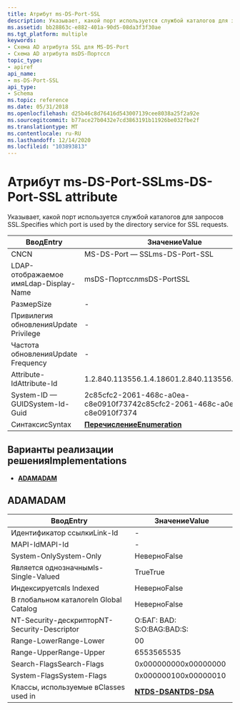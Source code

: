 ```yaml
---
title: Атрибут ms-DS-Port-SSL
description: Указывает, какой порт используется службой каталогов для запросов SSL.
ms.assetid: bb28863c-e882-401a-90d5-08da3f3f30ae
ms.tgt_platform: multiple
keywords:
- Схема AD атрибута SSL для MS-DS-Port
- Схема AD атрибута msDS-Портссл
topic_type:
- apiref
api_name:
- ms-DS-Port-SSL
api_type:
- Schema
ms.topic: reference
ms.date: 05/31/2018
ms.openlocfilehash: d25b46c8d76416d543007139cee8038a25f2a92e
ms.sourcegitcommit: b77ace27b0432e7cd3863191b11926be032fbe2f
ms.translationtype: MT
ms.contentlocale: ru-RU
ms.lasthandoff: 12/14/2020
ms.locfileid: "103893813"
---
```

# <a name="ms-ds-port-ssl-attribute"></a><span data-ttu-id="4ad1c-105">Атрибут ms-DS-Port-SSL</span><span class="sxs-lookup"><span data-stu-id="4ad1c-105">ms-DS-Port-SSL attribute</span></span>

<span data-ttu-id="4ad1c-106">Указывает, какой порт используется службой каталогов для запросов SSL.</span><span class="sxs-lookup"><span data-stu-id="4ad1c-106">Specifies which port is used by the directory service for SSL requests.</span></span>



| <span data-ttu-id="4ad1c-107">Ввод</span><span class="sxs-lookup"><span data-stu-id="4ad1c-107">Entry</span></span> | <span data-ttu-id="4ad1c-108">Значение</span><span class="sxs-lookup"><span data-stu-id="4ad1c-108">Value</span></span> |
|-------------------|--------------------------------------|
| <span data-ttu-id="4ad1c-109">CN</span><span class="sxs-lookup"><span data-stu-id="4ad1c-109">CN</span></span>                | <span data-ttu-id="4ad1c-110">MS-DS-Port — SSL</span><span class="sxs-lookup"><span data-stu-id="4ad1c-110">ms-DS-Port-SSL</span></span>                       |
| <span data-ttu-id="4ad1c-111">LDAP-отображаемое имя</span><span class="sxs-lookup"><span data-stu-id="4ad1c-111">Ldap-Display-Name</span></span> | <span data-ttu-id="4ad1c-112">msDS-Портссл</span><span class="sxs-lookup"><span data-stu-id="4ad1c-112">msDS-PortSSL</span></span>                         |
| <span data-ttu-id="4ad1c-113">Размер</span><span class="sxs-lookup"><span data-stu-id="4ad1c-113">Size</span></span>              | \-                                   |
| <span data-ttu-id="4ad1c-114">Привилегия обновления</span><span class="sxs-lookup"><span data-stu-id="4ad1c-114">Update Privilege</span></span>  | \-                                   |
| <span data-ttu-id="4ad1c-115">Частота обновления</span><span class="sxs-lookup"><span data-stu-id="4ad1c-115">Update Frequency</span></span>  | \-                                   |
| <span data-ttu-id="4ad1c-116">Attribute-Id</span><span class="sxs-lookup"><span data-stu-id="4ad1c-116">Attribute-Id</span></span>      | <span data-ttu-id="4ad1c-117">1.2.840.113556.1.4.1860</span><span class="sxs-lookup"><span data-stu-id="4ad1c-117">1.2.840.113556.1.4.1860</span></span>              |
| <span data-ttu-id="4ad1c-118">System-ID — GUID</span><span class="sxs-lookup"><span data-stu-id="4ad1c-118">System-Id-Guid</span></span>    | <span data-ttu-id="4ad1c-119">2c85cfc2-2061-468c-a0ea-c8e0910f7374</span><span class="sxs-lookup"><span data-stu-id="4ad1c-119">2c85cfc2-2061-468c-a0ea-c8e0910f7374</span></span> |
| <span data-ttu-id="4ad1c-120">Синтаксис</span><span class="sxs-lookup"><span data-stu-id="4ad1c-120">Syntax</span></span>            | [<span data-ttu-id="4ad1c-121">**Перечисление**</span><span class="sxs-lookup"><span data-stu-id="4ad1c-121">**Enumeration**</span></span>](s-enumeration.md) |



## <a name="implementations"></a><span data-ttu-id="4ad1c-122">Варианты реализации решения</span><span class="sxs-lookup"><span data-stu-id="4ad1c-122">Implementations</span></span>

-   [<span data-ttu-id="4ad1c-123">**ADAM**</span><span class="sxs-lookup"><span data-stu-id="4ad1c-123">**ADAM**</span></span>](#adam)

## <a name="adam"></a><span data-ttu-id="4ad1c-124">ADAM</span><span class="sxs-lookup"><span data-stu-id="4ad1c-124">ADAM</span></span>



| <span data-ttu-id="4ad1c-125">Ввод</span><span class="sxs-lookup"><span data-stu-id="4ad1c-125">Entry</span></span> | <span data-ttu-id="4ad1c-126">Значение</span><span class="sxs-lookup"><span data-stu-id="4ad1c-126">Value</span></span> |
|------------------------|------------------------------------------|
| <span data-ttu-id="4ad1c-127">Идентификатор ссылки</span><span class="sxs-lookup"><span data-stu-id="4ad1c-127">Link-Id</span></span>                | \-                                       |
| <span data-ttu-id="4ad1c-128">MAPI-Id</span><span class="sxs-lookup"><span data-stu-id="4ad1c-128">MAPI-Id</span></span>                | \-                                       |
| <span data-ttu-id="4ad1c-129">System-Only</span><span class="sxs-lookup"><span data-stu-id="4ad1c-129">System-Only</span></span>            | <span data-ttu-id="4ad1c-130">Неверно</span><span class="sxs-lookup"><span data-stu-id="4ad1c-130">False</span></span>                                    |
| <span data-ttu-id="4ad1c-131">Является однозначным</span><span class="sxs-lookup"><span data-stu-id="4ad1c-131">Is-Single-Valued</span></span>       | <span data-ttu-id="4ad1c-132">True</span><span class="sxs-lookup"><span data-stu-id="4ad1c-132">True</span></span>                                     |
| <span data-ttu-id="4ad1c-133">Индексируется</span><span class="sxs-lookup"><span data-stu-id="4ad1c-133">Is Indexed</span></span>             | <span data-ttu-id="4ad1c-134">Неверно</span><span class="sxs-lookup"><span data-stu-id="4ad1c-134">False</span></span>                                    |
| <span data-ttu-id="4ad1c-135">В глобальном каталоге</span><span class="sxs-lookup"><span data-stu-id="4ad1c-135">In Global Catalog</span></span>      | <span data-ttu-id="4ad1c-136">Неверно</span><span class="sxs-lookup"><span data-stu-id="4ad1c-136">False</span></span>                                    |
| <span data-ttu-id="4ad1c-137">NT-Security-дескриптор</span><span class="sxs-lookup"><span data-stu-id="4ad1c-137">NT-Security-Descriptor</span></span> | <span data-ttu-id="4ad1c-138">О:БАГ: BAD: S:</span><span class="sxs-lookup"><span data-stu-id="4ad1c-138">O:BAG:BAD:S:</span></span>                             |
| <span data-ttu-id="4ad1c-139">Range-Lower</span><span class="sxs-lookup"><span data-stu-id="4ad1c-139">Range-Lower</span></span>            | <span data-ttu-id="4ad1c-140">0</span><span class="sxs-lookup"><span data-stu-id="4ad1c-140">0</span></span>                                        |
| <span data-ttu-id="4ad1c-141">Range-Upper</span><span class="sxs-lookup"><span data-stu-id="4ad1c-141">Range-Upper</span></span>            | <span data-ttu-id="4ad1c-142">65535</span><span class="sxs-lookup"><span data-stu-id="4ad1c-142">65535</span></span>                                    |
| <span data-ttu-id="4ad1c-143">Search-Flags</span><span class="sxs-lookup"><span data-stu-id="4ad1c-143">Search-Flags</span></span>           | <span data-ttu-id="4ad1c-144">0x00000000</span><span class="sxs-lookup"><span data-stu-id="4ad1c-144">0x00000000</span></span>                               |
| <span data-ttu-id="4ad1c-145">System-Flags</span><span class="sxs-lookup"><span data-stu-id="4ad1c-145">System-Flags</span></span>           | <span data-ttu-id="4ad1c-146">0x00000010</span><span class="sxs-lookup"><span data-stu-id="4ad1c-146">0x00000010</span></span>                               |
| <span data-ttu-id="4ad1c-147">Классы, используемые в</span><span class="sxs-lookup"><span data-stu-id="4ad1c-147">Classes used in</span></span>        | [<span data-ttu-id="4ad1c-148">**NTDS-DSA**</span><span class="sxs-lookup"><span data-stu-id="4ad1c-148">**NTDS-DSA**</span></span>](c-ntdsdsa.md)<br/> |



 

 





